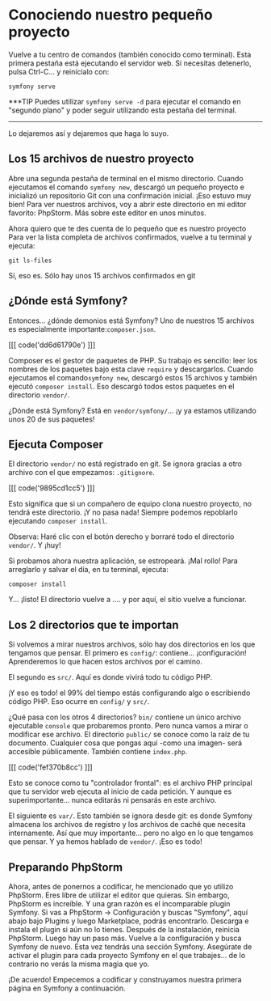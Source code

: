 # Conociendo nuestro pequeño proyecto

Vuelve a tu centro de comandos (también conocido como terminal). Esta primera pestaña está ejecutando el servidor web. Si necesitas detenerlo, pulsa Ctrl-C... y reinícialo con:

```terminal
symfony serve
```

***TIP
Puedes utilizar `symfony serve -d` para ejecutar el comando en "segundo plano" y poder seguir utilizando esta pestaña del terminal.
***

Lo dejaremos así y dejaremos que haga lo suyo.

## Los 15 archivos de nuestro proyecto

Abre una segunda pestaña de terminal en el mismo directorio. Cuando ejecutamos el comando `symfony new`, descargó un pequeño proyecto e inicializó un repositorio Git con una confirmación inicial. ¡Eso estuvo muy bien! Para ver nuestros archivos, voy a abrir este directorio en mi editor favorito: PhpStorm. Más sobre este editor en unos minutos.

Ahora quiero que te des cuenta de lo pequeño que es nuestro proyecto Para ver la lista completa de archivos confirmados, vuelve a tu terminal y ejecuta:

```terminal
git ls-files
```

Sí, eso es. Sólo hay unos 15 archivos confirmados en git

## ¿Dónde está Symfony?

Entonces... ¿dónde demonios está Symfony? Uno de nuestros 15 archivos es especialmente importante:`composer.json`. 

[[[ code('dd6d61790e') ]]]

Composer es el gestor de paquetes de PHP. Su trabajo es sencillo: leer los nombres de los paquetes bajo esta clave `require` y descargarlos. Cuando ejecutamos el comando`symfony new`, descargó estos 15 archivos y también ejecutó `composer install`. Eso descargó todos estos paquetes en el directorio `vendor/`.

¿Dónde está Symfony? Está en `vendor/symfony/`... ¡y ya estamos utilizando unos 20 de sus paquetes!

## Ejecuta Composer

El directorio `vendor/` no está registrado en git. Se ignora gracias a otro archivo con el que empezamos: `.gitignore`. 

[[[ code('9895cd1cc5') ]]]

Esto significa que si un compañero de equipo clona nuestro proyecto, no tendrá este directorio. 
¡Y no pasa nada! Siempre podemos repoblarlo ejecutando `composer install`.

Observa: Haré clic con el botón derecho y borraré todo el directorio `vendor/`. Y ¡huy!

Si probamos ahora nuestra aplicación, se estropeará. ¡Mal rollo! Para arreglarlo y salvar el día, en tu terminal, ejecuta:

```terminal
composer install
```

Y... ¡listo! El directorio vuelve a .... y por aquí, el sitio vuelve a funcionar.

## Los 2 directorios que te importan

Si volvemos a mirar nuestros archivos, sólo hay dos directorios en los que tengamos que pensar. El primero es `config/`: contiene... ¡configuración! Aprenderemos lo que hacen estos archivos por el camino.

El segundo es `src/`. Aquí es donde vivirá todo tu código PHP.

¡Y eso es todo! el 99% del tiempo estás configurando algo o escribiendo código PHP. Eso ocurre en `config/` y `src/`.

¿Qué pasa con los otros 4 directorios? `bin/` contiene un único archivo ejecutable `console` que probaremos pronto. Pero nunca vamos a mirar o modificar ese archivo. El directorio `public/` se conoce como la raíz de tu documento. Cualquier cosa que pongas aquí -como una imagen- será accesible públicamente. También contiene `index.php`. 

[[[ code('fef370b8cc') ]]]

Esto se conoce como tu "controlador frontal": es el archivo PHP principal que tu servidor web ejecuta al inicio de cada petición. Y aunque es superimportante... nunca editarás ni pensarás en este archivo.

El siguiente es `var/`. Esto también se ignora desde git: es donde Symfony almacena los archivos de registro y los archivos de caché que necesita internamente. Así que muy importante... pero no algo en lo que tengamos que pensar. Y ya hemos hablado de `vendor/`. ¡Eso es todo!

## Preparando PhpStorm

Ahora, antes de ponernos a codificar, he mencionado que yo utilizo PhpStorm. Eres libre de utilizar el editor que quieras. Sin embargo, PhpStorm es increíble. Y una gran razón es el incomparable plugin Symfony. Si vas a PhpStorm -> Configuración y buscas "Symfony", aquí abajo bajo Plugins y luego Marketplace, podrás encontrarlo. Descarga e instala el plugin si aún no lo tienes. Después de la instalación, reinicia PhpStorm. Luego hay un paso más. Vuelve a la configuración y busca Symfony de nuevo. Esta vez tendrás una sección Symfony. Asegúrate de activar el plugin para cada proyecto Symfony en el que trabajes... de lo contrario no verás la misma magia que yo.

¡De acuerdo! Empecemos a codificar y construyamos nuestra primera página en Symfony a continuación.
